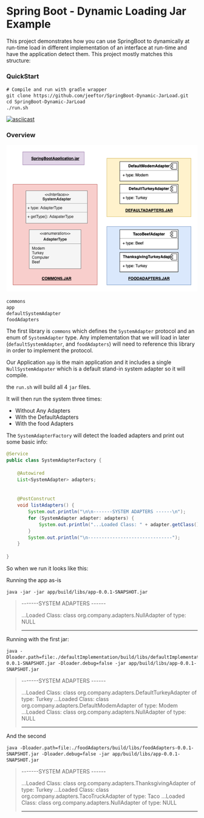 # Spring Boot - Dynamic Loading Jar Example

This project demonstrates how you can use SpringBoot to dynamically at run-time load in different implementation of an interface at run-time and have the application detect them.  This project mostly matches this structure:

### QuickStart


```
# Compile and run with gradle wrapper
git clone https://github.com/jeeftor/SpringBoot-Dynamic-JarLoad.git
cd SpringBoot-Dynamic-JarLoad
./run.sh
```
[![asciicast](https://asciinema.org/a/5KdqBxnFZgo7ZHyfmfvJaty74.svg)](https://asciinema.org/a/5KdqBxnFZgo7ZHyfmfvJaty74?loop=1&autoplay=1)

### Overview

![](docs/SystemAdapaterStructure.png)

```
commons
app
defaultSystemAdapter
foodAdapters
```

The first library is `commons` which defines the `SystemAdapter` protocol and an enum of `SystemAdapter` type.  Any implementation that we will load in later (`defaultSystemAdapter`, and `foodAdapters`) will need to reference this library in order to implement the protocol.

Our Application `app` is the main application and it includes a single `NullSystemAdapater` which is a default stand-in system adapter so it will compile.


the `run.sh` will build all 4 `jar` files.  

It will then run the system three times:
 
 * Without Any Adapters
 * With the DefaultAdapters
 * With the food Adapters

The `SystemAdapterFactory` will detect the loaded adapters and print out some basic info:

```java
@Service
public class SystemAdapterFactory {

    @Autowired
    List<SystemAdapter> adapters;


    @PostConstruct
    void listAdapters() {
        System.out.println("\n\n-------SYSTEM ADAPTERS ------\n");
        for (SystemAdapter adapter: adapters) {
            System.out.println("...Loaded Class: " + adapter.getClass() + " of type: " + adapter.getType().toString());
        }
        System.out.println("\n-------------------------------");
    }

}
```

So when we run it looks like this:




Running the app as-is
```
java -jar -jar app/build/libs/app-0.0.1-SNAPSHOT.jar
```

> -------SYSTEM ADAPTERS ------
> 
> ...Loaded Class: class org.company.adapters.NullAdapter of type: NULL
> 
> -------------------------------

Running with the first jar:

```
java -Dloader.path=file:./defaultImplementation/build/libs/defaultImplementation-0.0.1-SNAPSHOT.jar -Dloader.debug=false -jar app/build/libs/app-0.0.1-SNAPSHOT.jar
```

> -------SYSTEM ADAPTERS ------
> 
> ...Loaded Class: class org.company.adapters.DefaultTurkeyAdapter of type: Turkey
> ...Loaded Class: class org.company.adapters.DefaultModemAdapter of type: Modem
> ...Loaded Class: class org.company.adapters.NullAdapter of type: NULL
> 
> -------------------------------

And the second

```
java -Dloader.path=file:./foodAdapters/build/libs/foodAdapters-0.0.1-SNAPSHOT.jar -Dloader.debug=false -jar app/build/libs/app-0.0.1-SNAPSHOT.jar
```

> -------SYSTEM ADAPTERS ------
> 
> ...Loaded Class: class org.company.adapters.ThanksgivingAdapter of type: Turkey
> ...Loaded Class: class org.company.adapters.TacoTruckAdapter of type: Taco
> ...Loaded Class: class org.company.adapters.NullAdapter of type: NULL
> 
> -------------------------------
